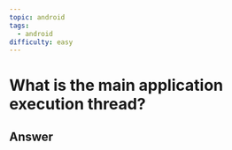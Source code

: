 ```yaml
---
topic: android
tags:
  - android
difficulty: easy
---
```


# What is the main application execution thread?

## Answer

